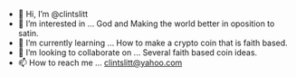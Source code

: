 - 👋 Hi, I’m @clintslitt
- 👀 I’m interested in ... God and Making the world better in oposition to satin.
- 🌱 I’m currently learning ... How to make a crypto coin that is faith based.
- 💞️ I’m looking to collaborate on ... Several faith based coin ideas.
- 📫 How to reach me ... clintslitt@yahoo.com

<!---
clintslitt/clintslitt is a ✨ special ✨ repository because its `README.md` (this file) appears on your GitHub profile.
You can click the Preview link to take a look at your changes.
--->
